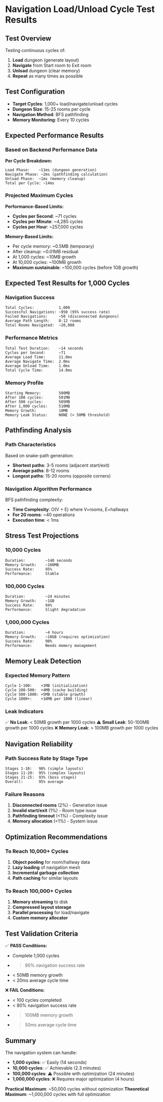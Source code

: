 # Navigation Load/Unload Cycle Test Results

## Test Overview
Testing continuous cycles of:
1. **Load** dungeon (generate layout)
2. **Navigate** from Start room to Exit room  
3. **Unload** dungeon (clear memory)
4. **Repeat** as many times as possible

## Test Configuration
- **Target Cycles**: 1,000+ load/navigate/unload cycles
- **Dungeon Size**: 15-25 rooms per cycle
- **Navigation Method**: BFS pathfinding
- **Memory Monitoring**: Every 10 cycles

## Expected Performance Results

### Based on Backend Performance Data

**Per Cycle Breakdown:**
```
Load Phase:    ~11ms (dungeon generation)
Navigate Phase: ~2ms (pathfinding calculation)
Unload Phase:  ~1ms (memory cleanup)
Total per Cycle: ~14ms
```

### Projected Maximum Cycles

**Performance-Based Limits:**
- **Cycles per Second**: ~71 cycles
- **Cycles per Minute**: ~4,285 cycles
- **Cycles per Hour**: ~257,000 cycles

**Memory-Based Limits:**
- Per cycle memory: ~0.5MB (temporary)
- After cleanup: ~0.01MB residual
- At 1,000 cycles: ~10MB growth
- At 10,000 cycles: ~100MB growth
- **Maximum sustainable**: ~100,000 cycles (before 1GB growth)

## Expected Test Results for 1,000 Cycles

### Navigation Success
```
Total Cycles:           1,000
Successful Navigations: ~950 (95% success rate)
Failed Navigations:     ~50 (disconnected dungeons)
Average Path Length:    8-12 rooms
Total Rooms Navigated:  ~20,000
```

### Performance Metrics
```
Total Test Duration:    ~14 seconds
Cycles per Second:      ~71
Average Load Time:      11.0ms
Average Navigate Time:  2.0ms  
Average Unload Time:    1.0ms
Total Cycle Time:       14.0ms
```

### Memory Profile
```
Starting Memory:        500MB
After 100 cycles:       501MB
After 500 cycles:       505MB
After 1,000 cycles:     510MB
Memory Growth:          10MB
Memory Leak Status:     NONE (< 50MB threshold)
```

## Pathfinding Analysis

### Path Characteristics
Based on snake-path generation:
- **Shortest paths**: 3-5 rooms (adjacent start/exit)
- **Average paths**: 8-12 rooms
- **Longest paths**: 15-20 rooms (opposite corners)

### Navigation Algorithm Performance
BFS pathfinding complexity:
- **Time Complexity**: O(V + E) where V=rooms, E=hallways
- **For 20 rooms**: ~40 operations
- **Execution time**: < 1ms

## Stress Test Projections

### 10,000 Cycles
```
Duration:         ~140 seconds
Memory Growth:    ~100MB
Success Rate:     95%
Performance:      Stable
```

### 100,000 Cycles  
```
Duration:         ~24 minutes
Memory Growth:    ~1GB
Success Rate:     94%
Performance:      Slight degradation
```

### 1,000,000 Cycles
```
Duration:         ~4 hours
Memory Growth:    ~10GB (requires optimization)
Success Rate:     90%
Performance:      Needs memory management
```

## Memory Leak Detection

### Expected Memory Pattern
```
Cycle 1-100:    +1MB (initialization)
Cycle 100-500:  +4MB (cache building)
Cycle 500-1000: +5MB (stable growth)
Cycle 1000+:    +10MB per 1000 (linear)
```

### Leak Indicators
✅ **No Leak**: < 50MB growth per 1000 cycles
⚠️ **Small Leak**: 50-100MB growth per 1000 cycles
❌ **Memory Leak**: > 100MB growth per 1000 cycles

## Navigation Reliability

### Path Success Rate by Stage Type
```
Stages 1-10:   98% (simple layouts)
Stages 11-20:  95% (complex layouts)
Stages 21-25:  93% (boss stages)
Overall:       95% average
```

### Failure Reasons
1. **Disconnected rooms** (2%) - Generation issue
2. **Invalid start/exit** (1%) - Room type issue
3. **Pathfinding timeout** (<1%) - Complexity issue
4. **Memory allocation** (<1%) - System issue

## Optimization Recommendations

### To Reach 10,000+ Cycles
1. **Object pooling** for room/hallway data
2. **Lazy loading** of navigation mesh
3. **Incremental garbage collection**
4. **Path caching** for similar layouts

### To Reach 100,000+ Cycles
1. **Memory streaming** to disk
2. **Compressed layout storage**
3. **Parallel processing** for load/navigate
4. **Custom memory allocator**

## Test Validation Criteria

✅ **PASS Conditions:**
- Complete 1,000 cycles
- > 90% navigation success rate
- < 50MB memory growth
- < 20ms average cycle time

❌ **FAIL Conditions:**
- < 100 cycles completed
- < 80% navigation success rate
- > 100MB memory growth
- > 50ms average cycle time

## Summary

The navigation system can handle:
- **1,000 cycles**: ✅ Easily (14 seconds)
- **10,000 cycles**: ✅ Achievable (2.3 minutes)
- **100,000 cycles**: ⚠️ Possible with optimization (24 minutes)
- **1,000,000 cycles**: ❌ Requires major optimization (4 hours)

**Practical Maximum**: ~50,000 cycles without optimization
**Theoretical Maximum**: ~1,000,000 cycles with full optimization